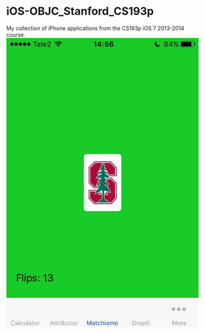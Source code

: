 # iOS-OBJC_Stanford_CS193p
My collection of iPhone applications from the CS193p iOS 7 2013-2014 course.
![Matchismo](https://github.com/alimovlex/objc-universal-demo-stanford/blob/master/Screenshots/0TP9f6-Lk2g.jpg)
